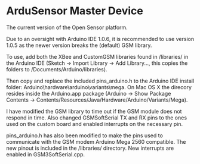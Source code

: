 ArduSensor Master Device
========================
The current version of the Open Sensor platform.

Due to an oversight with Arduino IDE 1.0.6, it is recommended to use version 1.0.5 as the newer version breaks the (default) GSM library.

To use, add both the XBee and CustomGSM libraries found in /libraries/ in the Arduino IDE (Sketch -> Import Library -> Add Library..., this copies the folders to /Documents/Arduino/libraries).

Then copy and replace the included pins_arduino.h to the Arduino IDE install folder: Arduino\hardware\arduino\variants\mega.
On Mac OS X the direcory resides inside the Arduino.app package (Arduino -> Show Package Contents -> Contents/Resources/Java/Hardware/Arduino/Variants/Mega).

I have modified the GSM library to time out if the GSM module does not respond in time. Also changed GSMSoftSerial TX and RX pins to the ones used on the custom board and enabled interrupts on the necessary pin.

pins_arduino.h has also been modified to make the pins used to communicate with the GSM modem Arduino Mega 2560 compatible. The new pinout is included in the /libraries/ directory. New interrupts are enabled in GSM3SoftSerial.cpp.
